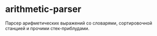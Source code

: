 # arithmetic-parser
Парсер арифметических выражений со словарями, сортировочной станцией и прочими стек-приблудами.
